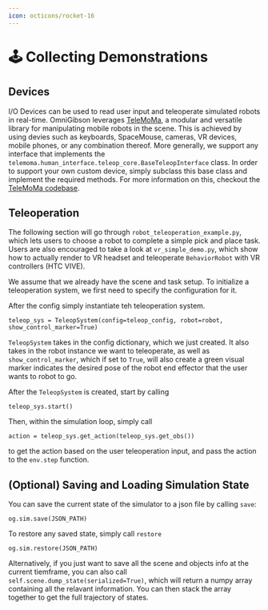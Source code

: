 ```yaml
---
icon: octicons/rocket-16
---
```


# 🕹️ **Collecting Demonstrations**


## Devices
I/O Devices can be used to read user input and teleoperate simulated robots in real-time. OmniGibson leverages [TeleMoMa](https://robin-lab.cs.utexas.edu/telemoma-web/), a modular and versatile library for manipulating mobile robots in the scene. This is achieved by using devies such as keyboards, SpaceMouse, cameras, VR devices, mobile phones, or any combination thereof. More generally, we support any interface that implements the `telemoma.human_interface.teleop_core.BaseTeleopInterface` class. In order to support your own custom device, simply subclass this base class and implement the required methods. For more information on this, checkout the [TeleMoMa codebase](https://github.com/UT-Austin-RobIn/telemoma).

## Teleoperation

The following section will go through `robot_teleoperation_example.py`, which lets users to choose a robot to complete a simple pick and place task. Users are also encouraged to take a look at `vr_simple_demo.py`, which show how to actually render to VR headset and teleoperate `BehaviorRobot` with VR controllers (HTC VIVE).

We assume that we already have the scene and task setup. To initialize a teleoperation system, we first need to specify the configuration for it.  

After the config simply instantiate teh teleoperation system.

```
teleop_sys = TeleopSystem(config=teleop_config, robot=robot, show_control_marker=True)
```

`TeleopSystem` takes in the config dictionary, which we just created. It also takes in the robot instance we want to teleoperate, as well as `show_control_marker`, which if set to `True`, will also create a green visual marker indicates the desired pose of the robot end effector that the user wants to robot to go.

After the `TeleopSystem` is created, start by calling
```
teleop_sys.start()
```

Then, within the simulation loop, simply call

```
action = teleop_sys.get_action(teleop_sys.get_obs())
```

to get the action based on the user teleoperation input, and pass the action to the `env.step` function.

## (Optional) Saving and Loading Simulation State
You can save the current state of the simulator to a json file by calling `save`:

```
og.sim.save(JSON_PATH)
```

To restore any saved state, simply call `restore`

```
og.sim.restore(JSON_PATH)
```

Alternatively, if you just want to save all the scene and objects info at the current tiemframe, you can also call `self.scene.dump_state(serialized=True)`, which will return a numpy array containing all the relavant information. You can then stack the array together to get the full trajectory of states.
